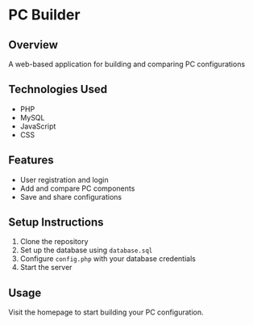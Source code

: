 # PC Builder

## Overview
A web-based application for building and comparing PC configurations

## Technologies Used
- PHP
- MySQL
- JavaScript
- CSS

## Features
- User registration and login
- Add and compare PC components
- Save and share configurations

## Setup Instructions
1. Clone the repository
2. Set up the database using `database.sql`
3. Configure `config.php` with your database credentials
4. Start the server

## Usage
Visit the homepage to start building your PC configuration.
